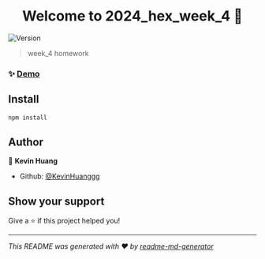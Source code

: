 <h1 align="center">Welcome to 2024_hex_week_4 👋</h1>
<p>
  <img alt="Version" src="https://img.shields.io/badge/version-1.0.0-blue.svg?cacheSeconds=2592000" />
</p>

> week_4 homework

### ✨ [Demo](https://kevinhuanggg.github.io/2024_hex_week_4/)

## Install

```sh
npm install
```

## Author

👤 **Kevin Huang**

* Github: [@KevinHuanggg](https://github.com/KevinHuanggg)

## Show your support

Give a ⭐️ if this project helped you!

***
_This README was generated with ❤️ by [readme-md-generator](https://github.com/kefranabg/readme-md-generator)_